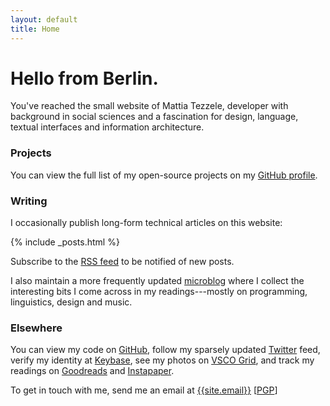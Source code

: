 ```yaml
---
layout: default
title: Home
---
```


# Hello from Berlin.

You've reached the small website of Mattia Tezzele, developer with background in social sciences and a fascination for design, language, textual interfaces and information architecture.

### Projects

You can view the full list of my open-source projects on my [GitHub profile](http://github.com/mrzool).

### Writing

I occasionally publish long-form technical articles on this website:

{% include _posts.html %}

Subscribe to the [RSS feed](/feed.xml) to be notified of new posts.

I also maintain a more frequently updated [microblog](http://notes.mrzool.cc) where I collect the interesting bits I come across in my readings---mostly on programming, linguistics, design and music.

### Elsewhere

You can view my code on [GitHub](http://github.com/mrzool), follow my sparsely updated [Twitter](http://twitter.com/mrzool_) feed, verify my identity at [Keybase](https://keybase.io/zool), see my photos on [VSCO Grid](https://mrzool.vsco.co/), and track my readings on [Goodreads](http://www.goodreads.com/mrzool) and [Instapaper](https://www.instapaper.com/p/__zool).

To get in touch with me, send me an email at [{{site.email}}](mailto:{{site.email}}) [[PGP](https://keybase.io/zool/key.asc)]
